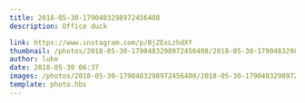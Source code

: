 ```yaml
---
title: 2018-05-30-1790483298972456408
description: Office duck

link: https://www.instagram.com/p/BjZExLzhdXY
thumbnail: /photos/2018-05-30-1790483298972456408/2018-05-30-1790483298972456408.jpg
author: luke
date: 2018-05-30 06:37
images: /photos/2018-05-30-1790483298972456408/2018-05-30-1790483298972456408.jpg
template: photo.hbs
---
```

